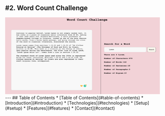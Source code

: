 <h2>#2. Word Count Challenge</h2>
<img src="/public/images/website.png "alt="website image"  width="750vw" height="250vh"/>
---
## Table of Contents
* [Table of Contents](#table-of-contents)
* [Introduction](#introduction)
* [Technologies](#technologies)
* [Setup](#setup)
* [Features](#features)
* [Contact](#contact)